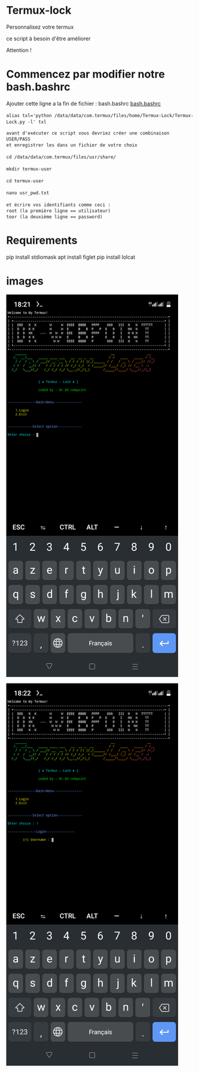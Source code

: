 # Termux-lock
Personnalisez votre termux 

ce script à besoin d'être améliorer

Attention !

# Commencez par modifier notre bash.bashrc 

   Ajouter cette ligne a la fin de fichier :
bash.bashrc [bash.bashrc](https://github.com/Dkwebpoint/Termux-lock/blob/2ed3fc87c5c4a234b060a26847bf1797d354d04f/bash.bashrc)

`alias txl='python /data/data/com.termux/files/home/Termux-Lock/Termux-Lock.py -l'
txl`
   
   

    avant d'exécuter ce script vous devriez créer une combinaison USER/PASS 
    et enregistrer les dans un fichier de votre choix 
    
    cd /data/data/com.termux/files/usr/share/
    
    mkdir termux-user
    
    cd termux-user
    
    nano usr_pwd.txt

    et écrire vos identifiants comme ceci :
    root (la première ligne == utilisateur)
    toor (la deuxième ligne == password)
# Requirements 

pip install stdiomask
apt install figlet
pip install lolcat


# images
![termux lock in action](https://github.com/Dkwebpoint/Termux-lock/blob/0c740c6b0c3a90f1a5e88492d64661afdb56a372/Screenshot_20230702-182130.png)

![termux lock in action](https://github.com/Dkwebpoint/Termux-lock/blob/9f514f0aaff4398e8be08dbd5ca37c90e423ef3c/Screenshot_20230702-182204.png)
